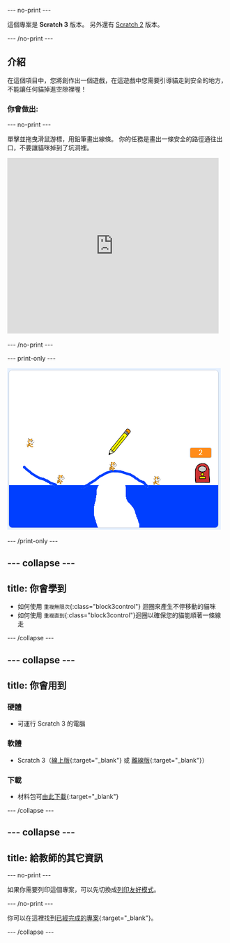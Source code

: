 --- no-print ---

這個專案是 **Scratch 3** 版本。 另外還有 [Scratch 2](https://projects.raspberrypi.org/zh-TW/projects/cats-scratch2) 版本。

--- /no-print ---

## 介紹

在這個項目中，您將創作出一個遊戲，在這遊戲中您需要引導貓走到安全的地方，不能讓任何貓掉進空隙裡喔！

### 你會做出:

--- no-print ---

單擊並拖曳滑鼠游標，用鉛筆畫出線條。 你的任務是畫出一條安全的路徑通往出口，不要讓貓咪掉到了坑洞裡。

<div class="scratch-preview">
  <iframe allowtransparency="true" width="485" height="402" src="https://scratch.mit.edu/projects/embed/416384594/?autostart=false" frameborder="0" scrolling="no"></iframe>
</div>

--- /no-print ---

--- print-only ---

![搶救貓咪大作戰](images/cats-finished.png)

--- /print-only ---

--- collapse ---
---
title: 你會學到
---

+ 如何使用 `重複無限次`{:class="block3control"} 迴圈來產生不停移動的貓咪
+ 如何使用 `重複直到`{:class="block3control"}迴圈以確保您的貓能順著一條線走

--- /collapse ---

--- collapse ---
---
title: 你會用到
---

### 硬體

+ 可運行 Scratch 3 的電腦

### 軟體

+ Scratch 3（[線上版](http://rpf.io/scratchon){:target="_blank"} 或 [離線版](http://rpf.io/scratchoff){:target="_blank"}）

### 下載

+ 材料包可[由此下載](http://rpf.io/p/zh-TW/cats-go){:target="_blank"}

--- /collapse ---

--- collapse ---
---
title: 給教師的其它資訊
---

--- no-print ---

如果你需要列印這個專案，可以先切換成[列印友好模式](https://projects.raspberrypi.org/zh-TW/projects/cats/print)。 

--- /no-print ---

你可以在這裡找到[已經完成的專案](http://rpf.io/p/zh-TW/cats-get){:target="_blank"}。

--- /collapse ---